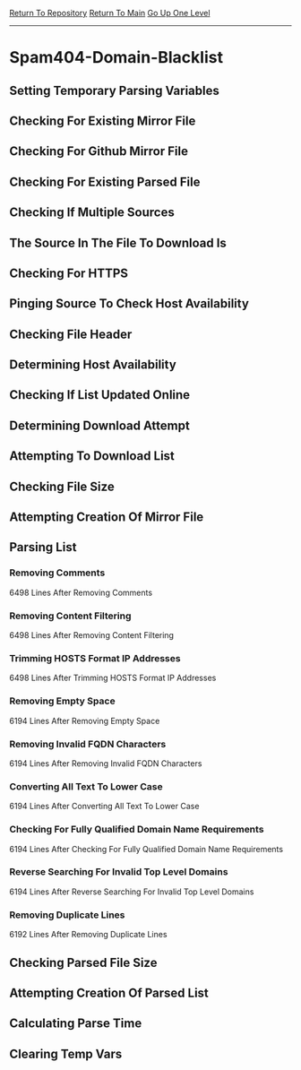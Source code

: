 [Return To Repository](https://github.com/deathbybandaid/piholeparser/)
[Return To Main](https://github.com/deathbybandaid/piholeparser/blob/master/RecentRunLogs/Mainlog.md)
[Go Up One Level](https://github.com/deathbybandaid/piholeparser/blob/master/RecentRunLogs/TopLevelScripts/30-Processing-Blacklists.md)
____________________________________
# Spam404-Domain-Blacklist
## Setting Temporary Parsing Variables
## Checking For Existing Mirror File
## Checking For Github Mirror File
## Checking For Existing Parsed File
## Checking If Multiple Sources
## The Source In The File To Download Is
## Checking For HTTPS
## Pinging Source To Check Host Availability
## Checking File Header
## Determining Host Availability
## Checking If List Updated Online
## Determining Download Attempt
## Attempting To Download List
## Checking File Size
## Attempting Creation Of Mirror File
## Parsing List
### Removing Comments
6498 Lines After Removing Comments
### Removing Content Filtering
6498 Lines After Removing Content Filtering
### Trimming HOSTS Format IP Addresses
6498 Lines After Trimming HOSTS Format IP Addresses
### Removing Empty Space
6194 Lines After Removing Empty Space
### Removing Invalid FQDN Characters
6194 Lines After Removing Invalid FQDN Characters
### Converting All Text To Lower Case
6194 Lines After Converting All Text To Lower Case
### Checking For Fully Qualified Domain Name Requirements
6194 Lines After Checking For Fully Qualified Domain Name Requirements
### Reverse Searching For Invalid Top Level Domains
6194 Lines After Reverse Searching For Invalid Top Level Domains
### Removing Duplicate Lines
6192 Lines After Removing Duplicate Lines
## Checking Parsed File Size
## Attempting Creation Of Parsed List
## Calculating Parse Time
## Clearing Temp Vars
